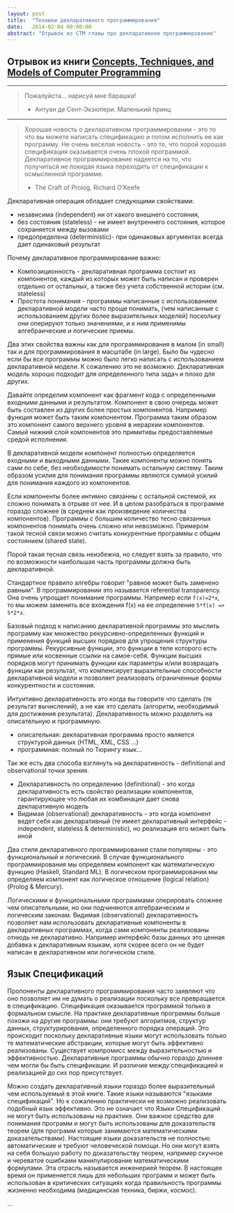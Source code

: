 ```yaml
---
layout: post
title:  "Техники декларативного программирования"
date:   2014-02-04 00:00:00
abstract: "Отрывок из СТМ главы про декларативное программирование"
---
```


## Отрывок из книги [Concepts, Techniques, and Models of Computer Programming](http://www.amazon.com/Concepts-Techniques-Models-Computer-Programming/dp/0262220695)

---------------
> Пожалуйста... нарисуй мне барашка!
>
> - Антуан де Сент-Экзюпери. Маленький принц



---------------
> Хорошая новость о декларативном программировании - это то что вы можете написать спецификацию
> и потом исполнить ее как программу. Не очень веселая новость - это то, что порой хорошая спецификация
> оказывается очень плохой программой. Декларативное программирование надеется на то, что получиться
> не покидая языка переходить от спецификации к осмысленной программе.
>
> - The Craft of Prolog, Richard O’Keefe

Декларативная операция обладает следующими свойствами:

* независима (independent) ни от какого внешнего состояния,
* без состояния (stateless) - не имеет внутреннего состояния, которое сохраняется между вызовами
* предопределена (deterministic)- при одинаковых аргументах всегда дает одинаковый результат


Почему декларативное программирование важно:

* Композиционность - декларативная программа состоит из компонентов, каждый из которых может
быть написан и проверен отдельно от остальных, а также без учета собственной истории (см. stateless)
* Простота понимания - программы написанные с использованием декларативной модели часто проще понимать,
(чем написанные с использованием других более выразительных моделей) поскольку они оперируют только значениями,
и к ним применимы алгебраические и логические приемы.

Два этих свойства важны как для программирования в малом (in small) так и для программирования в масштабе (in large).
Было бы чудесно если бы все программы можно было легко написать с использованием декларативной модели.
К сожалению это не возможно. Декларативная модель хорошо подходит для определенного типа задач и плохо для других.

Давайте определим компонент как фрагмент кода с определенными входными данными и результатом. Компонент в
свою очередь может быть составлен из других более простых компонентов. Например функция может быть таким компонентом.
Программа таким образом это компонент самого верхнего уровня в иерархии компонентов. Самый нижний слой компонентов
это примитивы предоставляемые средой исполнения.

В декларативной модели компонент полностью определяется входными и выходными данными. Такие компоненты
можно понять сами по себе, без необходимости понимать остальную систему. Таким образом усилия
для понимания программы являются суммой усилий для понимания каждого из компонентов.


Если компоненты более интимно связанны с остальной системой, их сложно понимать
в отрыве от нее. И в целом разобраться в программе гораздо сложнее (в среднем как произведение количества компонентов).
Программы с большим количество тесно связанных компонентов понимать очень сложно или невозможно.
Примером такой тесной связи можно считать конкурентные программы с общим состоянием (shared state).

Порой такая тесная связь неизбежна, но следует взять за правило, что по возможности наибольшая
часть программы должна быть декларативной.

Стандартное правило алгебры говорит "равное может быть заменено равным". В программировании
это называется referential transparency. Она очень упрощает понимание программы. Например
если `f(x)=2*x`, то мы можем заменить все вхождения f(x) на ее определение `5*f(x) => 5*2*x`.

Базовый подход к написанию декларативной программы это мыслить программу как множество рекурсивно-определенных
функций и применения функций высших порядков для упрощения структуры программы.
Рекурсивные функции, это функции в теле которого есть прямые или косвенные ссылки на самое-себя. Функции высших
порядков могут принимать функции как параметры и/или возвращать функции как результат,
что компенсирует выразительные способности декларативной модели и позволяет реализовать
ограниченные формы конкурентности и состояния.

Интуитивно декларативность это когда вы говорите что сделать (те результат вычислений), а не как это сделать
(алгоритм, необходимый для достижения результата). Декларативность можно разделить на описательную и программную.

* описательная: декларативная программа просто является структурой данных (HTML, XML, CSS ...)
* программная: полный по Тюрингу язык...

Так же есть два способа взглянуть на декларативность - definitional and observational точки зрения.

* Декларативность по определению (definitional) - это когда декларативность есть свойство реализации компонентов, гарантирующее что
любая их комбинация дает снова декларативную модель
* Видимая (observational) декларативность - это когда компонент ведет себя как декларативный (те имеет декларативный интерфейс - independent, stateless & deterministic),
но реализация его может быть иной


Два стиля декларативного программирования стали популярны - это функциональный и логический. В случае функционального
программирования мы определяем компонент как математическую функцию (Haskell, Standard ML). В логическом программировании
мы определяем компонент как логическое отношение (logical relation) (Prolog & Mercury).

Логическими и функциональными программами оперировать сложнее чем описательными, но они подчиняются алгебраическим и логическим
законам. Видимая (observational) декларативность позволяет нам использовать декларативные компоненты в декларативных программах,
когда сами компоненты реализованы отнюдь не декларативно. Например интерфейс базы данных это ценная добавка к декларативным языкам,
хотя скорее всего он не будет написан в декларативном или логическом стиле.

## Язык Спецификаций

Пропоненты декларативного программирования часто заявляют что оно позволяет им
не думать о реализации поскольку все превращается в спецификацию.
Спецификация оказывается программой только в формальном смысле. На практике декларативные
программы больше похожи на другие программы: они требуют алгоритмов, структур данных, структурирования,
определенного порядка операций. Это происходит поскольку декларативные языки могут
использовать только те математические абстракции, которые могут быть эффективно реализованы.
Существует компромисс между выразительностью и эффективностью. Декларативные программы
обычно гораздо длиннее чем могли бы быть спецификации. И различие между спецификацией и
реализацией до сих пор присутствует.

Можно создать декларативный языки гораздо более выразительный чем используемый в этой
книге. Такие языки называются "языками спецификаций". Но к сожалению практически не возможно
реализовать подобный язык эффективно. Это не означает что Языки Спецификаций не могут быть
использованы на практике. Они важное средство для понимания программ и могут быть
использованы для доказательств теорем (для программ которые занимаются математическими доказательствами).
Настоящие языки доказательств не полностью автоматические и требуют человеческой помощи.
Но они могут взять на себя большую работу по доказательству теорем, например скучное и череватое ошибками
манипулирование математическими формулами. Эта отрасль называется инженерией теорем.
В настоящее время он применяется лишь для небольших программ и может быть использован в критических ситуациях
когда правильность программы жизненно необходима (медицинская техника, биржи, космос).

...
